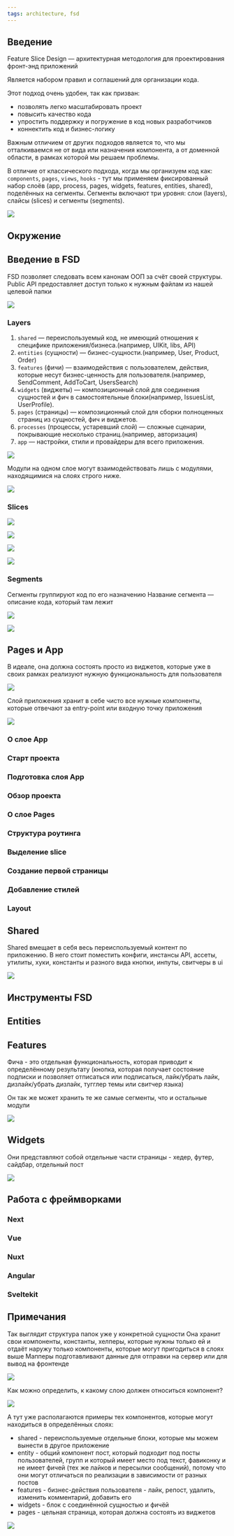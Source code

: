 ```yaml
---
tags: architecture, fsd
---
```


## Введение

Feature Slice Design — архитектурная методология для проектирования фронт-энд приложений

Является набором правил и соглашений для организации кода.

Этот подход очень удобен, так как призван: 
- позволять легко масштабировать проект
- повысить качество кода
- упростить поддержку и погружение в код новых разработчиков
- коннектить код и бизнес-логику

Важным отличием от других подходов является то, что мы отталкиваемся не от вида или назначения компонента, а от доменной области, в рамках которой мы решаем проблемы.

В отличие от классического подхода, когда мы организуем код как: `components`, `pages`, `views`, `hooks` - тут мы применяем фиксированный набор слоёв (app, process, pages, widgets, features, entities, shared), поделённых на сегменты. Сегменты включают три уровня: слои (layers), слайсы (slices) и сегменты (segments). 

![](../_png/f5fe1cdff167a3fce7ede416ab165a35.png)

## Окружение

## Введение в FSD

FSD позволяет следовать всем канонам ООП за счёт своей структуры. 
Public API предоставляет доступ только к нужным файлам из нашей целевой папки

![](../_png/fcff5795fae57246db44193611de41ec.png)

### Layers

1. `shared` — переиспользуемый код, не имеющий отношения к специфике приложения/бизнеса.(например, UIKit, libs, API)
2. `entities` (сущности) — бизнес-сущности.(например, User, Product, Order)
3. `features` (фичи) — взаимодействия с пользователем, действия, которые несут бизнес-ценность для пользователя.(например, SendComment, AddToCart, UsersSearch)
4. `widgets` (виджеты) — композиционный слой для соединения сущностей и фич в самостоятельные блоки(например, IssuesList, UserProfile).
5. `pages` (страницы) — композиционный слой для сборки полноценных страниц из сущностей, фич и виджетов.
6. `processes` (процессы, устаревший слой) — сложные сценарии, покрывающие несколько страниц.(например, авторизация)
7. `app` — настройки, стили и провайдеры для всего приложения.

![](_png/Pasted%20image%2020250723200022.png)

Модули на одном слое могут взаимодействовать лишь с модулями, находящимися на слоях строго ниже.

![](_png/Pasted%20image%2020250723200039.png)

### Slices



![](_png/Pasted%20image%2020250723200214.png)



![](_png/Pasted%20image%2020250723200233.png)



![](_png/Pasted%20image%2020250723200245.png)



![](_png/Pasted%20image%2020250723200255.png)

### Segments

Сегменты группируют код по его назначению
Название сегмента — описание кода, который там лежит

![](_png/Pasted%20image%2020250723200325.png)



![](_png/Pasted%20image%2020250723200453.png)

## Pages и App

В идеале, она должна состоять просто из виджетов, которые уже в своих рамках реализуют нужную функциональность для пользователя

![](../_png/ccb5ac5dacfd1a0d029522f9899a61a7.png)

Слой приложения хранит в себе чисто все нужные компоненты, которые отвечают за entry-point или входную точку приложения

![](../_png/120e5cdf9c90ff37dd7d977e268a1078.png)

### О слое App
### Старт проекта
### Подготовка слоя App
### Обзор проекта
### О слое Pages
### Структура роутинга
### Выделение slice
### Создание первой страницы
### Добавление стилей
### Layout




## Shared


Shared вмещает в себя весь переиспользуемый контент по приложению. В него стоит поместить конфиги, инстансы API, ассеты, утилиты, хуки, константы и разного вида кнопки, инпуты, свитчеры в ui

![](../_png/2088fec3464b3d31e844b4e3cfee9de1.png)


## Инструменты FSD

## Entities

## Features


Фича - это отдельная функциональность, которая приводит к определённому результату (кнопка, которая получает состояние подписки и позволяет отписаться или подписаться, лайк/убрать лайк, дизлайк/убрать дизлайк, тугглер темы или свитчер языка) 

Он так же может хранить те же самые сегменты, что и остальные модули

![](../_png/cbc8276b3c58523df3ee0f91f7df4386.png)

## Widgets

Они представляют собой отдельные части страницы - хедер, футер, сайдбар, отдельный пост

![](../_png/d15490886c055b3f6f2cfe559874e802.png)

## Работа с фреймворками
### Next
### Vue
### Nuxt
### Angular
### Sveltekit

## Примечания

Так выглядит структура папок уже у конкретной сущности 
Она хранит свои компоненты, константы, хелперы, которые нужны только ей и отдаёт наружу только компоненты, которые могут пригодиться в слоях выше
Мапперы подготавливают данные для отправки на сервер или для вывод на фронтенде

![](../_png/a915f51a7002a6df44c0f65c44ab9886.png)

Как можно определить, к какому слою должен относиться компонент?

![](../_png/bc621c3b33b7751abf0904df9575e6be.png)

А тут уже располагаются примеры тех компонентов, которые могут находиться в определённых слоях:
- shared - переиспользуемые отдельные блоки, которые мы можем вынести в другое приложение
- entity - общий компонент пост, который подходит под посты пользователей, групп и который имеет место под текст, фавиконку и не имеет фичей (тех же лайков и пересылки сообщений), потому что они могут отличаться по реализации в зависимости от разных постов
- features - бизнес-действия пользователя - лайк, репост, удалить, изменить комментарий, добавить его
- widgets - блок с соединённой сущностью и фичёй
- pages - цельная страница, которая должна состоять из виджетов

![](../_png/e0175e2e7975badb209fb7ea461d7c4c.png)

